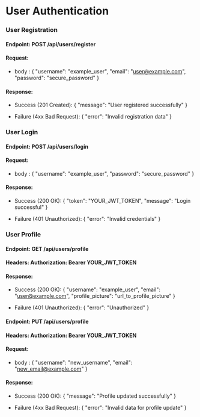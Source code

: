 # User Authentication

### User Registration

#### Endpoint: POST /api/users/register
#### Request:
- body : {
  "username": "example_user",
  "email": "user@example.com",
  "password": "secure_password"
}

#### Response:
- Success (201 Created):
{
  "message": "User registered successfully"
}

- Failure (4xx Bad Request):
{
  "error": "Invalid registration data"
}

### User Login

#### Endpoint: POST /api/users/login
#### Request:
- body : {
  "username": "example_user",
  "password": "secure_password"
}

#### Response:
- Success (200 OK):
{
  "token": "YOUR_JWT_TOKEN",
  "message": "Login successful"
}

- Failure (401 Unauthorized):
{
  "error": "Invalid credentials"
}

### User Profile
#### Endpoint: GET /api/users/profile
#### Headers: Authorization: Bearer YOUR_JWT_TOKEN

#### Response:
- Success (200 OK):
{
  "username": "example_user",
  "email": "user@example.com",
  "profile_picture": "url_to_profile_picture"
}

- Failure (401 Unauthorized):
{
  "error": "Unauthorized"
}

#### Endpoint: PUT /api/users/profile
#### Headers: Authorization: Bearer YOUR_JWT_TOKEN
#### Request:
- body : {
  "username": "new_username",
  "email": "new_email@example.com"
}

#### Response:
- Success (200 OK):
{
  "message": "Profile updated successfully"
}

- Failure (4xx Bad Request):
{
  "error": "Invalid data for profile update"
}
